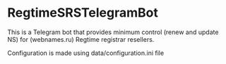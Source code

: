 # RegtimeSRSTelegramBot
This is a Telegram bot that provides minimum control (renew and update NS) for (webnames.ru) Regtime registrar resellers.

Configuration is made using data/configuration.ini file
